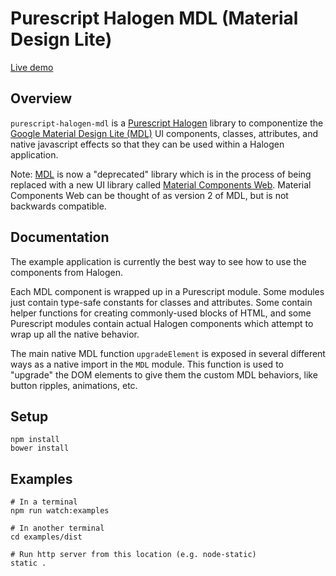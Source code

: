# Purescript Halogen MDL (Material Design Lite)

[Live demo](https://rawgit.com/andywhite37/purescript-halogen-mdl/master/examples/dist/index.html)

## Overview

`purescript-halogen-mdl` is a [Purescript Halogen](https://github.com/slamdata/purescript-halogen) library to
componentize the [Google Material Design Lite (MDL)](https://getmdl.io/index.html)
UI components, classes, attributes, and native javascript effects so that
they can be used within a Halogen application.

Note: [MDL](https://getmdl.io/index.html) is now a "deprecated" library which is in the process of being
replaced with a new UI library called [Material Components Web](https://github.com/material-components/material-components-web).
Material Components Web can be thought of as version 2 of MDL, but is not backwards compatible.

## Documentation

The example application is currently the best way to see how to use the components from Halogen.

Each MDL component is wrapped up in a Purescript module.  Some modules just contain type-safe constants
for classes and attributes.  Some contain helper functions for creating commonly-used blocks of HTML, and
some Purescript modules contain actual Halogen components which attempt to wrap up all the native behavior.

The main native MDL function `upgradeElement` is exposed in several different ways as a native import in the `MDL` module.
This function is used to "upgrade" the DOM elements to give them the custom MDL behaviors, like button ripples, animations, etc.

## Setup

```
npm install
bower install
```

## Examples

```
# In a terminal
npm run watch:examples

# In another terminal
cd examples/dist

# Run http server from this location (e.g. node-static)
static .
```
